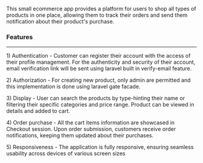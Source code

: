 <p>This small ecommerce app provides a platform for users to shop all types of products in one place,  allowing  them to track their orders and send them notification about their product's purchase.</p>

<h3>Features</h3>
<hr>
<p> 1) Authentication - Customer can register their account with the access of their profile management. For the authenticity and security of their account, email verification link will be sent using laravel built in verify-email feature.</p>

<p> 2) Authorization - For creating new product, only admin are permitted and this implementation is done using laravel gate facade.</p>

<p> 3) Display - User can search the products by type-hinting their name or filtering their specific categories and price range. Product can be viewed in details and added to cart.</p>

<p> 4) Order purchase - All the cart items information are showcased in Checkout session. Upon order submission, customers receive order notifications, keeping them updated about their purchases.</p>

<p> 5) Responsiveness - The application is fully responsive, ensuring seamless usability across devices of various screen sizes</p>
